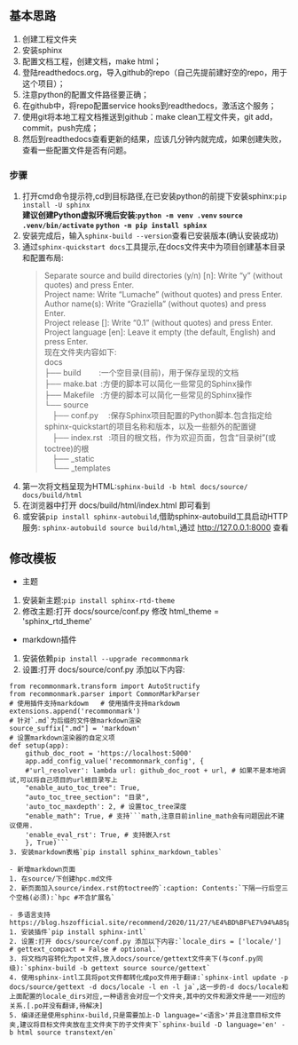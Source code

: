 ## 基本思路
1. 创建工程文件夹
1. 安装sphinx
1. 配置文档工程，创建文档，make html；
1. 登陆readthedocs.org，导入github的repo（自己先提前建好空的repo，用于这个项目）；
1. 注意python的配置文件路径要正确；
1. 在github中，将repo配置service hooks到readthedocs，激活这个服务；
1. 使用git将本地工程文档推送到github：make clean工程文件夹，git add，commit，push完成；
1. 然后到readthedocs查看更新的结果，应该几分钟内就完成，如果创建失败，查看一些配置文件是否有问题。

### 步骤
1. 打开cmd命令提示符,cd到目标路径,在已安装python的前提下安装sphinx:`pip install -U sphinx`  
   **建议创建Python虚拟环境后安装:`python -m venv .venv` `source .venv/bin/activate` `python -m pip install sphinx`**
1. 安装完成后，输入`sphinx-build --version`查看已安装版本(确认安装成功)  
1. 通过`sphinx-quickstart docs`工具提示,在docs文件夹中为项目创建基本目录和配置布局:
   > Separate source and build directories (y/n) [n]: Write “y” (without quotes) and press Enter.  
   > Project name: Write “Lumache” (without quotes) and press Enter.  
   > Author name(s): Write “Graziella” (without quotes) and press Enter.  
   > Project release []: Write “0.1” (without quotes) and press Enter.  
   > Project language [en]: Leave it empty (the default, English) and press Enter.  
   现在文件夹内容如下:  
   > docs  
   > ├── build &emsp;&emsp;:一个空目录(目前)，用于保存呈现的文档  
   > ├── make.bat &thinsp;:方便的脚本可以简化一些常见的Sphinx操作  
   > ├── Makefile &ensp;:方便的脚本可以简化一些常见的Sphinx操作  
   > └── source   
   > &emsp;├── conf.py &emsp;:保存Sphinx项目配置的Python脚本.包含指定给sphinx-quickstart的项目名称和版本，以及一些额外的配置键  
   > &ensp;&ensp;├── index.rst &ensp;:项目的根文档，作为欢迎页面，包含“目录树”(或toctree)的根  
   > &emsp;├── _static  
   > &nbsp;&nbsp;&nbsp;&thinsp;└── _templates  
1. 第一次将文档呈现为HTML:`sphinx-build -b html docs/source/ docs/build/html`  
1. 在浏览器中打开 docs/build/html/index.html 即可看到
2. 或安装`pip install sphinx-autobuild`,借助sphinx-autobuild工具启动HTTP服务: `sphinx-autobuild source build/html`,通过 http://127.0.0.1:8000 查看

## 修改模板
- 主题
1. 安装新主题:`pip install sphinx-rtd-theme` 
2. 修改主题:打开 docs/source/conf.py 修改 html_theme = 'sphinx_rtd_theme'

- markdown插件
1. 安装依赖`pip install --upgrade recommonmark`
2. 设置:打开 docs/source/conf.py 添加以下内容:
```
from recommonmark.transform import AutoStructify
from recommonmark.parser import CommonMarkParser
# 使用插件支持markdowm   # 使用插件支持markdowm   
extensions.append('recommonmark')
# 针对`.md`为后缀的文件做markdown渲染   
source_suffix[".md"] = 'markdown'
# 设置markdown渲染器的自定义项 
def setup(app):  
    github_doc_root = 'https://localhost:5000'  
    app.add_config_value('recommonmark_config', {  
    #'url_resolver': lambda url: github_doc_root + url, # 如果不是本地调试,可以将自己项目的url根目录写上  
    "enable_auto_toc_tree": True,  
    "auto_toc_tree_section": "目录",  
    'auto_toc_maxdepth': 2, # 设置toc_tree深度           
    "enable_math": True, # 支持```math,注意目前inline_math会有问题因此不建议使用.           
    'enable_eval_rst': True, # 支持嵌入rst       
    }, True)```
3. 安装markdown表格`pip install sphinx_markdown_tables`  

- 新增markdown页面
1. 在source/下创建hpc.md文件
2. 新页面加入source/index.rst的toctree的`:caption: Contents:`下隔一行后空三个空格(必须):`hpc #不含扩展名`

- 多语言支持 https://blog.hszofficial.site/recommend/2020/11/27/%E4%BD%BF%E7%94%A8Sphinx%E5%86%99%E9%A1%B9%E7%9B%AE%E6%96%87%E6%A1%A3/#%E5%A4%9A%E8%AF%AD%E8%A8%80%E6%94%AF%E6%8C%81
1. 安装插件`pip install sphinx-intl`
2. 设置:打开 docs/source/conf.py 添加以下内容:`locale_dirs = ['locale/']  # gettext_compact = False # optional.`
3. 将文档内容转化为pot文件,放入docs/source/gettext文件夹下(与conf.py同级):`sphinx-build -b gettext source source/gettext`  
4. 使用sphinx-intl工具将pot文件都转化成po文件用于翻译:`sphinx-intl update -p docs/source/gettext -d docs/locale -l en -l ja`,这一步的-d docs/locale和上面配置的locale_dirs对应,一种语言会对应一个文件夹,其中的文件和源文件是一一对应的关系.[.po并没有翻译,待解决]
5. 编译还是使用sphinx-build,只是需要加上-D language='<语言>'并且注意目标文件夹,建议将目标文件夹放在主文件夹下的子文件夹下`sphinx-build -D language='en' -b html source transtext/en`

